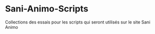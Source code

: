 # Sani-Animo-Scripts
Collections des essais pour les scripts qui seront utilisés sur le site Sani Animo
